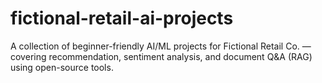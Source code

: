 # fictional-retail-ai-projects
A collection of beginner-friendly AI/ML projects for Fictional Retail Co. — covering recommendation, sentiment analysis, and document Q&amp;A (RAG) using open-source tools.
